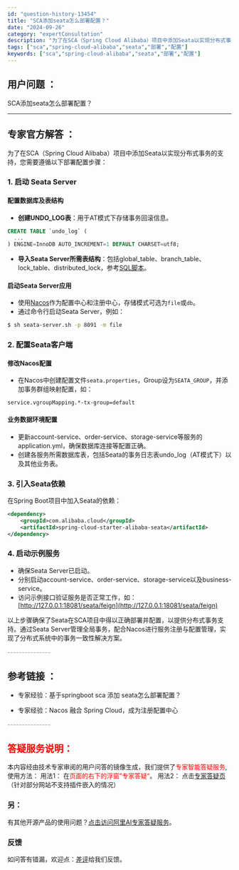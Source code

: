 ```yaml
---
id: "question-history-13454"
title: "SCA添加seata怎么部署配置？"
date: "2024-09-26"
category: "expertConsultation"
description: "为了在SCA（Spring Cloud Alibaba）项目中添加Seata以实现分布式事务的支持，您需要遵循以下部署配置步骤：### 1. 启动 Seata Server#### 配置数据库及表结构- **创建UNDO_LOG表**：用于AT模式下存储事务回滚信息。```sqlCREATE TAB"
tags: ["sca","spring-cloud-alibaba","seata","部署","配置"]
keywords: ["sca","spring-cloud-alibaba","seata","部署","配置"]
---
```


## 用户问题 ： 
 SCA添加seata怎么部署配置？  

---------------
## 专家官方解答 ：

为了在SCA（Spring Cloud Alibaba）项目中添加Seata以实现分布式事务的支持，您需要遵循以下部署配置步骤：

### 1. 启动 Seata Server

#### 配置数据库及表结构
- **创建UNDO_LOG表**：用于AT模式下存储事务回滚信息。
```sql
CREATE TABLE `undo_log` (
  ...
) ENGINE=InnoDB AUTO_INCREMENT=1 DEFAULT CHARSET=utf8;
```
- **导入Seata Server所需表结构**：包括global_table、branch_table、lock_table、distributed_lock，参考[SQL脚本](https://github.com/seata/seata/blob/1.5.0/script/server/db/mysql.sql)。

#### 启动Seata Server应用
- 使用[Nacos](https://github.com/seata/seata/releases)作为配置中心和注册中心，存储模式可选为`file`或`db`。
- 通过命令行启动Seata Server，例如：
```sh
$ sh seata-server.sh -p 8091 -m file
```

### 2. 配置Seata客户端

#### 修改Nacos配置
- 在Nacos中创建配置文件`seata.properties`，Group设为`SEATA_GROUP`，并添加事务群组映射配置，如：
```properties
service.vgroupMapping.*-tx-group=default
```

#### 业务数据环境配置
- 更新account-service、order-service、storage-service等服务的application.yml，确保数据库连接等配置正确。
- 创建各服务所需数据库表，包括Seata的事务日志表undo_log（AT模式下）以及其他业务表。

### 3. 引入Seata依赖
在Spring Boot项目中加入Seata的依赖：
```xml
<dependency>
    <groupId>com.alibaba.cloud</groupId>
    <artifactId>spring-cloud-starter-alibaba-seata</artifactId>
</dependency>
```

### 4. 启动示例服务
- 确保Seata Server已启动。
- 分别启动account-service、order-service、storage-service以及business-service。
- 访问示例接口验证服务是否正常工作，如：[http://127.0.0.1:18081/seata/feign](http://127.0.0.1:18081/seata/feign)

以上步骤确保了Seata在SCA项目中得以正确部署并配置，以提供分布式事务支持。通过Seata Server管理全局事务，配合Nacos进行服务注册与配置管理，实现了分布式系统中的事务一致性解决方案。


<font color="#949494">---------------</font> 


## 参考链接 ：

* 专家经验：基于springboot sca 添加 seata怎么部署配置？ 
 
 * 专家经验：Nacos 融合 Spring Cloud，成为注册配置中心 


 <font color="#949494">---------------</font> 
 


## <font color="#FF0000">答疑服务说明：</font> 

本内容经由技术专家审阅的用户问答的镜像生成，我们提供了<font color="#FF0000">专家智能答疑服务</font>,使用方法：
用法1： 在<font color="#FF0000">页面的右下的浮窗”专家答疑“</font>。
用法2： 点击[专家答疑页](https://answer.opensource.alibaba.com/docs/intro)（针对部分网站不支持插件嵌入的情况）
### 另：


有其他开源产品的使用问题？[点击访问阿里AI专家答疑服务](https://answer.opensource.alibaba.com/docs/intro)。
### 反馈
如问答有错漏，欢迎点：[差评](https://ai.nacos.io/user/feedbackByEnhancerGradePOJOID?enhancerGradePOJOId=13956)给我们反馈。
